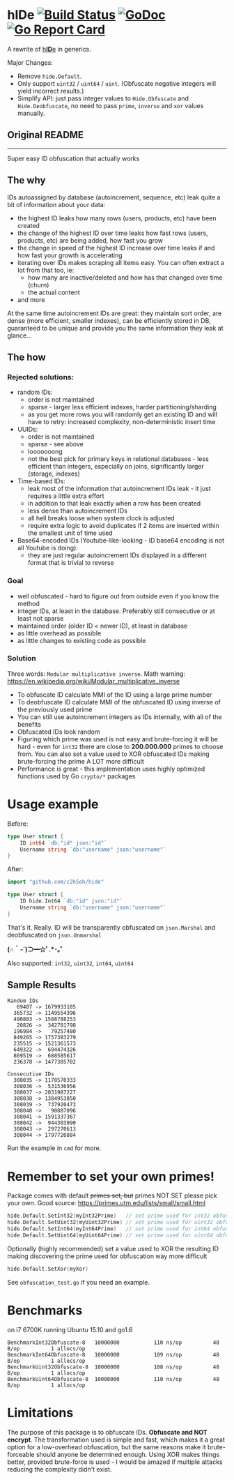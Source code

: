 # h**ID**e  [![Build Status](https://api.travis-ci.org/c2h5oh/hide.svg?branch=master)](https://travis-ci.org/c2h5oh/hide)  [![GoDoc](https://godoc.org/github.com/c2h5oh/hide?status.svg)](https://godoc.org/github.com/c2h5oh/hide)  [![Go Report Card](https://goreportcard.com/badge/github.com/c2h5oh/hide)](https://goreportcard.com/report/github.com/c2h5oh/hide)

A rewrite of [h**ID**e](https://github.com/c2h5oh/hide) in generics.

Major Changes:
- Remove `hide.Default`.
- Only support `uint32` / `uint64` / `uint`. (Obfuscate negative integers will yield incorrect results.)
- Simplify API: just pass integer values to `Hide.Obfuscate` and `Hide.Deobfuscate`, no need to
  pass `prime`, `inverse` and `xor` values manually.


## Original README

---------------------


Super easy ID obfuscation that actually works

## The why
IDs autoassigned by database (autoincrement, sequence, etc) leak quite a bit of information about your data:

* the highest ID leaks how many rows (users, products, etc) have been created
* the change of the highest ID over time leaks how fast rows (users, products, etc) are being added, how fast you grow
* the change in speed of the highest ID increase over time leaks if and how fast your growth is accelerating
* iterating over IDs makes scraping all items easy. You can often extract a lot from that too, ie:
  * how many are inactive/deleted and how has that changed over time (churn)
  * the actual content
* and more

At the same time autoincrement IDs are great: they maintain sort order, are dense (more efficient, smaller indexes), can be efficiently stored in DB, guaranteed to be unique and provide you the same information they leak at glance...


## The how

### Rejected solutions:

* random IDs:
  * order is not maintained
  * sparse - larger less efficient indexes, harder partitioning/sharding
  * as you get more rows you will randomly get an existing ID and will have to retry: increased complexity, non-deterministic insert time
* UUIDs:
  * order is not maintained
  * sparse - see above
  * looooooong
  * not the best pick for primary keys in relational databases - less efficient than integers, especially on joins, significantly larger (storage, indexes)
* Time-based IDs:
  * leak most of the information that autoincrement IDs leak - it just requires a little extra effort
  * in addition to that leak exactly when a row has been created
  * less dense than autoincrement IDs
  * all hell breaks loose when system clock is adjusted
  * require extra logic to avoid duplicates if 2 items are inserted within the smallest unit of time used
* Base64-encoded IDs (Youtube-like-looking - ID base64 encoding is not all Youtube is doing):
  * they are just regular autoincrement IDs displayed in a different format that is trivial to reverse


### Goal

* well obfuscated - hard to figure out from outside even if you know the method
* integer IDs, at least in the database. Preferably still consecutive or at least not sparse
* maintained order (older ID < newer ID), at least in database
* as little overhead as possible
* as little changes to existing code as possible


### Solution

Three words: `Modular multiplicative inverse`. Math warning: https://en.wikipedia.org/wiki/Modular_multiplicative_inverse

* To obfuscate ID calculate MMI of the ID using a large prime number
* To deobfuscate ID calculate MMI of the obfuscated ID using inverse of the previously used prime
* You can still use autoincrement integers as IDs internally, with all of the benefits
* Obfuscated IDs look random
* Figuring which prime was used is not easy and brute-forcing it will be hard - even for `int32` there are close to **200.000.000** primes to choose from. You can also set a value used to XOR obfuscated IDs making brute-forcing the prime A LOT more difficult
* Performance is great - this implementation uses highly optimized functions used by Go `crypto/*` packages


# Usage example

Before:
```go
type User struct {
    ID int64 `db:"id" json:"id"`
    Username string `db:"username" json:"username"`
}
```

After:
```go
import "github.com/c2h5oh/hide"

type User struct {
    ID hide.Int64 `db:"id" json:"id"`
    Username string `db:"username" json:"username"`
}
```
That's it. Really. ID will be transparently obfuscated on `json.Marshal` and deobfuscated on `json.Unmarshal`

**(∩｀-´)⊃━☆ﾟ.*･｡ﾟ**

Also supported: `int32`, `uint32`, `int64`, `uint64`

## Sample Results
```
Random IDs
   69407 -> 1679933185
  365732 -> 1149554396
  490883 -> 1588788253
   20826 ->  342781798
  196984 ->   79257480
  849265 -> 1757383279
  235515 -> 1521361573
  649322 ->  694474326
  869519 ->  688585617
  236378 -> 1477305702

Consecutive IDs
  308035 -> 1178570333
  308036 ->  531536956
  308037 -> 2031987227
  308038 -> 1384953850
  308039 ->  737920473
  308040 ->   90887096
  308041 -> 1591337367
  308042 ->  944303990
  308043 ->  297270613
  308044 -> 1797720884
```
Run the example in `cmd` for more.


# Remember to set your own primes!
Package comes with default ~~primes set, but~~ primes NOT SET please pick your own. Good source: https://primes.utm.edu/lists/small/small.html
```go
hide.Default.SetInt32(myInt32Prime)   // set prime used for int32 obfuscation
hide.Default.SetUint32(myUint32Prime) // set prime used for uint32 obfuscation
hide.Default.SetInt64(myInt64Prime)   // set prime used for int64 obfuscation
hide.Default.SetUint64(myUint64Prime) // set prime used for uint64 obfuscation
```

Optionally (highly recommended) set a value used to XOR the resulting ID making discovering the prime used for obfuscation way more difficult
```go
hide.Default.SetXor(myXor)
```

See `obfuscation_test.go` if you need an example.


# Benchmarks
on i7 6700K running Ubuntu 15.10 and go1.6
```
BenchmarkInt32Obfuscate-8 	10000000	       110 ns/op	      48 B/op	       1 allocs/op
BenchmarkInt64Obfuscate-8 	10000000	       109 ns/op	      48 B/op	       1 allocs/op
BenchmarkUint32Obfuscate-8	10000000	       108 ns/op	      48 B/op	       1 allocs/op
BenchmarkUint64Obfuscate-8	10000000	       110 ns/op	      48 B/op	       1 allocs/op
```

# Limitations
The purpose of this package is to obfuscate IDs. **Obfuscate and NOT encrypt**. The transformation used is simple and fast, which makes it a great option for a low-overhead obfuscation, but the same reasons make it brute-forceable should anyone be determined enough. Using XOR makes things better, provided brute-force is used - I would be amazed if multiple attacks reducing the complexity didn't exist.

